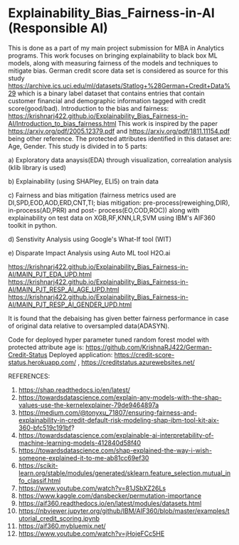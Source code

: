 # Explainability_Bias_Fairness-in-AI (Responsible AI)
This is done as a part of my main project submission for MBA in Analytics programs.
This work focuses on bringing explainability to black box ML models, along with measuring fairness of the models and techniques to mitigate bias.
German credit score data set is considered as source for this study https://archive.ics.uci.edu/ml/datasets/Statlog+%28German+Credit+Data%29 which is a binary label dataset that contains entries that contain customer financial and demographic information tagged with credit score(good/bad).
Introduction to the bias and fairness:
https://krishnarj422.github.io/Explainability_Bias_Fairness-in-AI/Introduction_to_bias_fairness.html
This work is inspired by the paper https://arxiv.org/pdf/2005.12379.pdf and https://arxiv.org/pdf/1811.11154.pdf being other reference.
The protected attributes identified in this dataset are: Age, Gender.
This study is divided in to 5 parts:

 a) Exploratory data anaysis(EDA) through visualization, correalation analysis (klib library is used) 
 
 
 b) Explainability (using SHAPley, ELI5) on train data
 
 
 c) Fairness and bias mitigation (fairness metrics used are DI,SPD,EOD,AOD,ERD,CNT,TI; bias mitigation: pre-process(reweighing,DIR), in-process(AD,PRR) and post-    process(EO,COD,ROC)) along with explainability on test data on XGB,RF,KNN,LR,SVM using IBM's AIF360 toolkit in python.
 
 d) Senstivity Analysis using Google's What-If tool (WIT)
 
 e) Disparate Impact Analysis using Auto ML tool H2O.ai
 
 https://krishnarj422.github.io/Explainability_Bias_Fairness-in-AI/MAIN_PJT_EDA_UPD.html
 https://krishnarj422.github.io/Explainability_Bias_Fairness-in-AI/MAIN_PJT_RESP_AI_AGE_UPD.html
 https://krishnarj422.github.io/Explainability_Bias_Fairness-in-AI/MAIN_PJT_RESP_AI_GENDER_UPD.html

 It is found that the debaising has given better fairness performance in case of original data relative to oversampled data(ADASYN).
 

 Code for deployed hyper parameter tuned random forest model with protected attribute age is: https://github.com/KrishnaRJ422/German-Credit-Status
 Deployed application: https://credit-score-status.herokuapp.com/   ,   https://creditstatus.azurewebsites.net/
 
REFERENCES:
1. https://shap.readthedocs.io/en/latest/
2. https://towardsdatascience.com/explain-any-models-with-the-shap-values-use-the-kernelexplainer-79de9464897a
3. https://medium.com/@tonyxu_71807/ensuring-fairness-and-explainability-in-credit-default-risk-modeling-shap-ibm-tool-kit-aix-360-bfc519c191bf?
4. https://towardsdatascience.com/explainable-ai-interpretability-of-machine-learning-models-412840d58f40 
5. https://towardsdatascience.com/shap-explained-the-way-i-wish-someone-explained-it-to-me-ab81cc69ef30
6. https://scikit-learn.org/stable/modules/generated/sklearn.feature_selection.mutual_info_classif.html
7. https://www.youtube.com/watch?v=81JSbXZ26Ls
8. https://www.kaggle.com/dansbecker/permutation-importance
9. https://aif360.readthedocs.io/en/latest/modules/datasets.html
10. https://nbviewer.jupyter.org/github/IBM/AIF360/blob/master/examples/tutorial_credit_scoring.ipynb
11. https://aif360.mybluemix.net/
12. https://www.youtube.com/watch?v=jHojeFCc5HE
